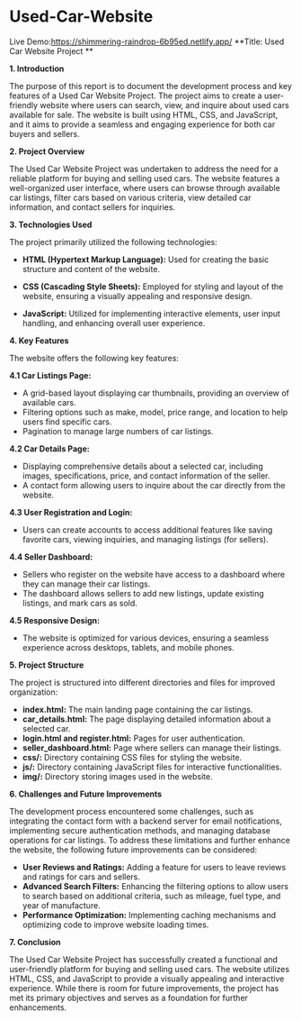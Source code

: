 # Used-Car-Website
Live Demo:https://shimmering-raindrop-6b95ed.netlify.app/
**Title: Used Car Website Project **

**1. Introduction**

The purpose of this report is to document the development process and key features of a Used Car Website Project. The project aims to create a user-friendly website where users can search, view, and inquire about used cars available for sale. The website is built using HTML, CSS, and JavaScript, and it aims to provide a seamless and engaging experience for both car buyers and sellers.

**2. Project Overview**

The Used Car Website Project was undertaken to address the need for a reliable platform for buying and selling used cars. The website features a well-organized user interface, where users can browse through available car listings, filter cars based on various criteria, view detailed car information, and contact sellers for inquiries.

**3. Technologies Used**

The project primarily utilized the following technologies:

- **HTML (Hypertext Markup Language):** Used for creating the basic structure and content of the website.

- **CSS (Cascading Style Sheets):** Employed for styling and layout of the website, ensuring a visually appealing and responsive design.

- **JavaScript:** Utilized for implementing interactive elements, user input handling, and enhancing overall user experience.

**4. Key Features**

The website offers the following key features:

**4.1 Car Listings Page:**
   - A grid-based layout displaying car thumbnails, providing an overview of available cars.
   - Filtering options such as make, model, price range, and location to help users find specific cars.
   - Pagination to manage large numbers of car listings.

**4.2 Car Details Page:**
   - Displaying comprehensive details about a selected car, including images, specifications, price, and contact information of the seller.
   - A contact form allowing users to inquire about the car directly from the website.

**4.3 User Registration and Login:**
   - Users can create accounts to access additional features like saving favorite cars, viewing inquiries, and managing listings (for sellers).

**4.4 Seller Dashboard:**
   - Sellers who register on the website have access to a dashboard where they can manage their car listings.
   - The dashboard allows sellers to add new listings, update existing listings, and mark cars as sold.

**4.5 Responsive Design:**
   - The website is optimized for various devices, ensuring a seamless experience across desktops, tablets, and mobile phones.

**5. Project Structure**

The project is structured into different directories and files for improved organization:

- **index.html:** The main landing page containing the car listings.
- **car_details.html:** The page displaying detailed information about a selected car.
- **login.html and register.html:** Pages for user authentication.
- **seller_dashboard.html:** Page where sellers can manage their listings.
- **css/:** Directory containing CSS files for styling the website.
- **js/:** Directory containing JavaScript files for interactive functionalities.
- **img/:** Directory storing images used in the website.

**6. Challenges and Future Improvements**

The development process encountered some challenges, such as integrating the contact form with a backend server for email notifications, implementing secure authentication methods, and managing database operations for car listings. To address these limitations and further enhance the website, the following future improvements can be considered:

- **User Reviews and Ratings:** Adding a feature for users to leave reviews and ratings for cars and sellers.
- **Advanced Search Filters:** Enhancing the filtering options to allow users to search based on additional criteria, such as mileage, fuel type, and year of manufacture.
- **Performance Optimization:** Implementing caching mechanisms and optimizing code to improve website loading times.

**7. Conclusion**

The Used Car Website Project has successfully created a functional and user-friendly platform for buying and selling used cars. The website utilizes HTML, CSS, and JavaScript to provide a visually appealing and interactive experience. While there is room for future improvements, the project has met its primary objectives and serves as a foundation for further enhancements.

